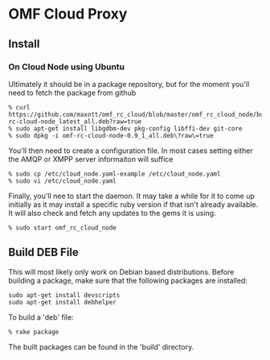 
# OMF Cloud Proxy

## Install

### On Cloud Node using Ubuntu

Ultimately it should be in a package repository, but for the moment you'll
need to fetch the package from github

    % curl https://github.com/maxott/omf_rc_cloud/blob/master/omf_rc_cloud_node/build/omf-rc-cloud-node_latest_all.deb?raw=true
    % sudo apt-get install libgdbm-dev pkg-config libffi-dev git-core
    % sudo dpkg -i omf-rc-cloud-node-0.9_1_all.deb\?raw\=true
    
You'll then need to create a configuration file. In most cases setting either the AMQP or XMPP server informaiton will suffice

    % sudo cp /etc/cloud_node.yaml-example /etc/cloud_node.yaml
    % sudo vi /etc/cloud_node.yaml

Finally, you'll nee to start the daemon. It may take a while for it to come up initially as it may install
a specific ruby version if that isn't already available. It will also check and fetch any updates to the gems it is using.

    % sudo start omf_rc_cloud_node
    

## Build DEB File

This will most likely only work on Debian based distributions. Before building a package, make 
sure that the following packages are installed:

    sudo apt-get install devscripts
    sudo apt-get install debhelper
    
To build a 'deb' file:

    % rake package
    
The built packages can be found in the 'build' directory.
    